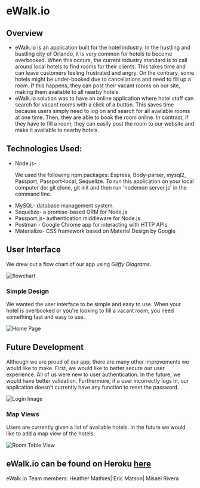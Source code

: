 <h1>eWalk.io</h1>
<h2>Overview</h2>
<ul>
  <li>eWalk.io is an application built for the hotel industry. In the hustling and bustling city of Orlando, it is very common for hotels to become overbooked.  When this occurs, the current industry standard is to call around local hotels to find rooms for their clients.  This takes time and can leave customers feeling frustrated and angry. On the contrary, some hotels might be under-booked due to cancellations and need to fill up a room.  If this happens, they can post their vacant rooms on our site, making them available to all nearby hotels.  </li>

  <li>eWalk.io solution was to have an online application where hotel staff can search for vacant rooms with a click of a button.  This saves time because users simply need to log on and search for all available rooms at one time.  Then, they are able to book the room online. In contrast, if they have to fill a room, they can easily post the room to our website and make it available to nearby hotels.  </li>
</ul>

<h2>Technologies Used:</h2>
<ul>
  <li>Node.js-<p>We used the following npm packages: Express, Body-parser, mysql2, Passport, Passport-local, Sequelize.  To run this application on your local computer do: git clone, git init and then run 'nodemon server.js' in the command line.</p>
  </li>
  <li>MySQL- database management system. </li>
  <li>Sequelize- a promise-based ORM for Node.js </li>
  <li>Passport.js- authentication middleware for Node.js</li>
  <li>Postman - Google Chrome app for interacting with HTTP APIs</li>
  <li>Materialize- CSS framework based on Material Design by Google</li>
</ul>

<h2>User Interface</h2>
<p> We drew out a flow chart of our app using <em>Gliffy Diagrams</em>.</p>
<!-- <p>Click <a href='https://user-images.githubusercontent.com/29784328/33531440-31376272-d85b-11e7-8a0f-72a7e883b50e.png'>here </a>. -->

![flowchart](https://user-images.githubusercontent.com/29784328/33531440-31376272-d85b-11e7-8a0f-72a7e883b50e.png)

<h3>Simple Design</h3>
<p>We wanted the user interface to be simple and easy to use.  When your hotel is overbooked or you're looking to fill a vacant room, you need something fast and easy to use.</p>

![Home Page](https://user-images.githubusercontent.com/29784328/33531700-ca50a3c6-d85e-11e7-8d10-686654fd234a.png)

<h2>Future Development</h2>
<p>Although we are proud of our app, there are many other improvements we would like to make.  First, we would like to better secure our user experience.  All of us were new to user authentication.  In the future, we would have better validation.  Furthermore, if a user incorrectly logs in, our application doesn't currently have any function to reset the password. </p>

![Login Image](https://user-images.githubusercontent.com/29784328/33531704-cf7c82d4-d85e-11e7-8bde-5c072246fda8.png)

<h3>Map Views</h3>
<p>Users are currently given a list of available hotels.  In the future we would like to add a map view of the hotels.</p>

![Room Table View](https://user-images.githubusercontent.com/29784328/33531714-e4dbc0ea-d85e-11e7-993b-3d317c131715.png)

<h2>eWalk.io can be found on Heroku <a href='https://fast-wildwood-25635.herokuapp.com/'>here</a></h2>
<!--
![Screenshot](public/assets/images/ewok.jpeg)
<p>Credit: This is a clipart image and can be found at: </p> http://weclipart.com/gimg/A425F14D40565938/il_340x270.558688970_2sb2.jpg
<hr> -->

<footer>eWalk.io Team members: Heather Mathies| Eric Matson| Misael Rivera</footer>
